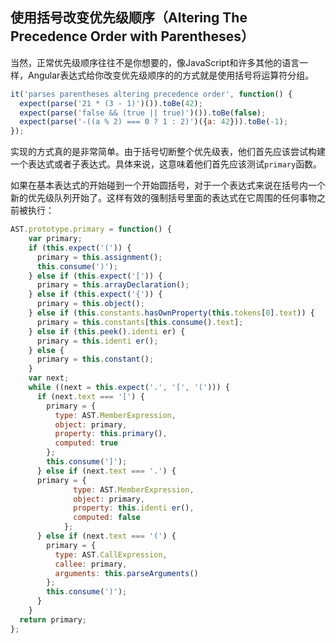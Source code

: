 ## 使用括号改变优先级顺序（Altering The Precedence Order with Parentheses）
当然，正常优先级顺序往往不是你想要的，像JavaScript和许多其他的语言一样，Angular表达式给你改变优先级顺序的的方式就是使用括号将运算符分组。
```js
it('parses parentheses altering precedence order', function() {
  expect(parse('21 * (3 - 1)')()).toBe(42);
  expect(parse('false && (true || true)')()).toBe(false);
  expect(parse('-((a % 2) === 0 ? 1 : 2)')({a: 42})).toBe(-1);
});
```
实现的方式真的是非常简单。由于括号切断整个优先级表，他们首先应该尝试构建一个表达式或者子表达式。具体来说，这意味着他们首先应该测试`primary`函数。

如果在基本表达式的开始碰到一个开始圆括号，对于一个表达式来说在括号内一个新的优先级队列开始了。这样有效的强制括号里面的表达式在它周围的任何事物之前被执行：
```js
AST.prototype.primary = function() {
    var primary;
    if (this.expect('(')) {
      primary = this.assignment();
      this.consume(')');
    } else if (this.expect('[')) {
      primary = this.arrayDeclaration();
    } else if (this.expect('{')) {
      primary = this.object();
    } else if (this.constants.hasOwnProperty(this.tokens[0].text)) {
      primary = this.constants[this.consume().text];
    } else if (this.peek().identi er) {
      primary = this.identi er();
    } else {
      primary = this.constant();
    }
    var next;
    while ((next = this.expect('.', '[', '('))) {
      if (next.text === '[') {
        primary = {
          type: AST.MemberExpression,
          object: primary,
          property: this.primary(),
          computed: true
        };
        this.consume(']');
      } else if (next.text === '.') {
      primary = {
              type: AST.MemberExpression,
              object: primary,
              property: this.identi er(),
              computed: false
            };
      } else if (next.text === '(') {
        primary = {
          type: AST.CallExpression,
          callee: primary,
          arguments: this.parseArguments()
        };
        this.consume(')');
      }
    }
  return primary;
};
```